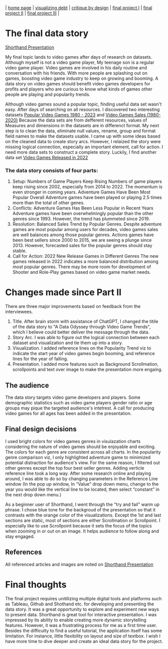 | [home page](https://lihongzhang2023.github.io/portfolio/) | [visualizing debt](visualizing-government-debt) | [critique by design](critique-by-design) | [final project I](final-project-part-one) | [final project II](final-project-part-two) | [final project III](final-project-part-three) |

# The final data story
[Shorthand Presentation](https://carnegiemellon.shorthandstories.com/08529f22-41e7-4a2d-a727-9ac2c229d250/index.html)  

My final topic lands to video games after days of research on datasets. Although myself is not a video game player, My teenage son is a regular video game player. Video games are involved in his daily routine and conversation with his friends. With more people are splashing out on games, boosting video game industry to keep on growing and booming. A data story on video games should benefit video games developers for profits and players who are curious to know what kinds of games other people are playing and popularity trends.  

Although video games sound a popular topic, finding useful data set wasn't easy. After days of searching on all resources. I discovered two interesting datasets [Popular Video Games 1980 - 2023](https://www.kaggle.com/datasets/arnabchaki/popular-video-games-1980-2023) and [Video Games Sales (1980-2020)](https://data.world/sumitrock/videogame/workspace/file?filename=Video_Games.csv) Because the data sets are from defferent resources, values of Measures and dimensions in the datasets are in differenct format. My next step is to clean the data, eliminate null values, rename, group and format field names to make the datasets usable. I came up with some ideas based on the cleaned data to create story arcs. However, I relaized the story were missing logical connection, especially an important element, call for action. I need more data sets to construct a complete story. Luckily, I find another data set [Video Games Released in 2022](https://www.kaggle.com/datasets/mattop/video-games-released-in-2022)    



### The data story consists of four parts:   
1.	Setup: Numbers of Game Players Keep Rising
Numbers of game players keep rising since 2002, especially from 2014 to 2022. The momentum is even stronger in coming years.
Adventure Games Have Been Most Popular Overall
Adventure games have been played or playing 2.5 times more than the total of other genes.
2.	Conflicts: Adventure Games Has Been Less Popular in Recent Years
Adventure games have been overwhelmingly popular than the other genres since 1993. However, the trend has plummeted since 2019.
3.	Resolution: Balanced Sales Trend by Popular Genres.
Despite adventure games are most popular among users for decades, video games sales are well balances among those popular genres. Actions games have been best sellers since 2000 to 2015, we are seeing a plunge since 2013. However, forecasted sales for the popular genres should stay stable.
4.	Call for Action: 2022 New Release Games in Different Genres
The new games released in 2022 indicates a more balanced distribution among most popular genres. There may be more room for development of Shooter and Role-Play games based on video game market needs.


# Changes made since Part II
There are three major improvements based on feedback from the interviewees.  
1. Title. After brain storm with assistance of ChatGPT, I changed the titile of the data story to "A Data Odyssey through Video Game Trends", which I believe could better deliver the message through the data.
2. Story Arc. I was able to figure out the logical connection between each dataset and visualization and tie them up into a story.
3. Visualization. I added reference lines on the Popularity Trend viz to indicate the start year of video games begin booming, and reference lines for the year of falling.
4. Presentation. I added more features such as Background Scrollmation, scrollpoints and text over image to make the presentation more engaing.
   
## The audience
The data story targets video game developers and players. Some demographic statistics such as video game players gender ratio or age groups may pique the targeted audience's intetrest. A call for producing video games for all ages has been added in the presentation.  

## Final design decisions
I used bright colors for video games genres in visulazation charts considering the nature of video games should be enjoyable and exciting. The colors for each genre are consistent across all charts. In the popularity genre comparison viz, I only highlighted adventure game to minimized potential distraction for audience's view. For the same reason, I filtered out other genres except the top four best seller genres. Adding verticle reference line took a long way. After some research online and playing around, I was able to do so by changing parameters in the Reference Line window (In the pop up window, In “Value” drop down menu, change to the year you would like the vertical line to be located, then select “constant” in the next drop down menu.)  

As a beginner user of Shorthand, I went through the "try and fail" warm up phrase. I chose blue tone for the backgroud of the presentation so that it contrasts with the orange color of the visualizations. Except the 1st and last sections are static, most of sections are either Scrollmation or Scrollpoint. I especially like to use Scrollpoint because it sets the focus of the topics when zooming in or out on an image. It helps audience to follow along and stay engaged.

## References
All referenced articles and images are noted on [Shorthand Presentation](https://carnegiemellon.shorthandstories.com/08529f22-41e7-4a2d-a727-9ac2c229d250/index.html)

# Final thoughts
The final project requires unitilizing multiple digital tools and platforms such as Tableau, Github and Shothand etc. for developing and presenting the data story. It was a great opportunity to explore and experiment new ways to present data. Shorthand is great tool for interactive presentation. I was impressed by its ability to enable creating more dynamic storytelling features. However, it was a frustrating process for me as a first time user. Besides the difficulty to find a useful tutorial, the application itself has some limitation. For instance, little flexibility on layout and size of textbox. I wish I have more time to dive deeper and create an ideal data story for the project.
